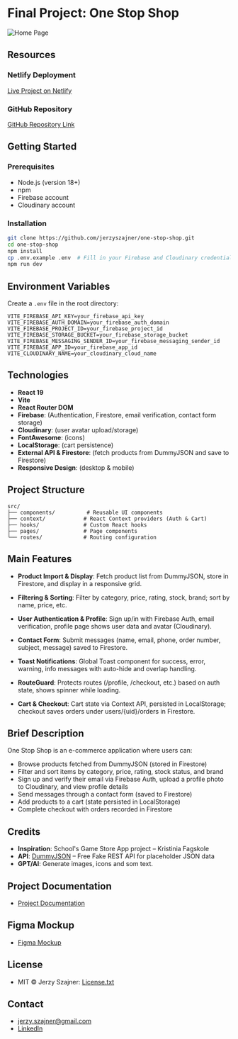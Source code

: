 # Final Project: One Stop Shop

![Home Page](assets/images/homepage-readme.webp)

## Resources

### Netlify Deployment

[Live Project on Netlify](https://one-stop-shop-react.netlify.app/)

### GitHub Repository

[GitHub Repository Link](https://github.com/jerzyszajner/one-stop-shop.git)

## Getting Started

### Prerequisites

- Node.js (version 18+)
- npm
- Firebase account
- Cloudinary account

### Installation

```bash
git clone https://github.com/jerzyszajner/one-stop-shop.git
cd one-stop-shop
npm install
cp .env.example .env  # Fill in your Firebase and Cloudinary credentials
npm run dev
```

## Environment Variables

Create a `.env` file in the root directory:

```env
VITE_FIREBASE_API_KEY=your_firebase_api_key
VITE_FIREBASE_AUTH_DOMAIN=your_firebase_auth_domain
VITE_FIREBASE_PROJECT_ID=your_firebase_project_id
VITE_FIREBASE_STORAGE_BUCKET=your_firebase_storage_bucket
VITE_FIREBASE_MESSAGING_SENDER_ID=your_firebase_messaging_sender_id
VITE_FIREBASE_APP_ID=your_firebase_app_id
VITE_CLOUDINARY_NAME=your_cloudinary_cloud_name
```

## Technologies

- **React 19**
- **Vite**
- **React Router DOM**
- **Firebase**: (Authentication, Firestore, email verification, contact form storage)
- **Cloudinary**: (user avatar upload/storage)
- **FontAwesome**: (icons)
- **LocalStorage**: (cart persistence)
- **External API & Firestore**: (fetch products from DummyJSON and save to Firestore)
- **Responsive Design**: (desktop & mobile)

## Project Structure

```
src/
├── components/          # Reusable UI components
├── context/            # React Context providers (Auth & Cart)
├── hooks/              # Custom React hooks
├── pages/              # Page components
└── routes/             # Routing configuration
```

## Main Features

- **Product Import & Display**: Fetch product list from DummyJSON, store in Firestore, and display in a responsive grid.

- **Filtering & Sorting**: Filter by category, price, rating, stock, brand; sort by name, price, etc.

- **User Authentication & Profile**: Sign up/in with Firebase Auth, email verification, profile page shows user data and avatar (Cloudinary).

- **Contact Form**: Submit messages (name, email, phone, order number, subject, message) saved to Firestore.

- **Toast Notifications**: Global Toast component for success, error, warning, info messages with auto-hide and overlap handling.

- **RouteGuard**: Protects routes (/profile, /checkout, etc.) based on auth state, shows spinner while loading.

- **Cart & Checkout**: Cart state via Context API, persisted in LocalStorage; checkout saves orders under users/{uid}/orders in Firestore.

## Brief Description

One Stop Shop is an e-commerce application where users can:

- Browse products fetched from DummyJSON (stored in Firestore)
- Filter and sort items by category, price, rating, stock status, and brand
- Sign up and verify their email via Firebase Auth, upload a profile photo to Cloudinary, and view profile details
- Send messages through a contact form (saved to Firestore)
- Add products to a cart (state persisted in LocalStorage)
- Complete checkout with orders recorded in Firestore

## Credits

- **Inspiration**: School's Game Store App project – Kristinia Fagskole
- **API**: [DummyJSON](https://dummyjson.com/) – Free Fake REST API for placeholder JSON data
- **GPT/AI**: Generate images, icons and som text.

## Project Documentation

- [Project Documentation](project-documentation.pdf)

## Figma Mockup

- [Figma Mockup](one-stop-shop.fig)

## License

- MIT © Jerzy Szajner: [License.txt](License.txt)

## Contact

- [jerzy.szajner@gmail.com](mailto:jerzy.szajner@gmail.com)
- [LinkedIn](https://www.linkedin.com/in/jerzyszajner/)

